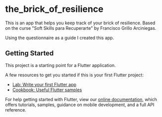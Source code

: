 # the_brick_of_resilience

This is an app that helps you keep track of your brick of resilience. Based on the curse "Soft Skills para Recuperarte" by Francisco Grillo Arciniegas.

Using the questionnaire as a guide I created this app.
## Getting Started

This project is a starting point for a Flutter application.

A few resources to get you started if this is your first Flutter project:

- [Lab: Write your first Flutter app](https://flutter.dev/docs/get-started/codelab)
- [Cookbook: Useful Flutter samples](https://flutter.dev/docs/cookbook)

For help getting started with Flutter, view our
[online documentation](https://flutter.dev/docs), which offers tutorials,
samples, guidance on mobile development, and a full API reference.
